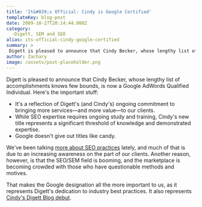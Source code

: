 ```yaml
---
title: 'It&#039;s Official: Cindy is Google Certified'
templateKey: blog-post
date: 2009-10-27T20:14:44.000Z
category: 
  -Digett, SEM and SEO
alias: its-official-cindy-google-certified
summary: > 
 Digett is pleased to announce that Cindy Becker, whose lengthy list of accomplishments knows few bounds, is now a Google AdWords Qualified Individual. Here's the important stuff:
author: Zachary
image: /assets/post-placeholder.png
---
```


Digett is pleased to announce that Cindy Becker, whose lengthy list of accomplishments knows few bounds, is now a Google AdWords Qualified Individual. Here's the important stuff:

*   It's a reflection of Digett's (and Cindy's) ongoing commitment to bringing more services—and more value—to our clients.
*   While SEO expertise requires ongoing study and training, Cindy's new title represents a significant threshold of knowledge and demonstrated expertise.
*   Google doesn't give out titles like candy.

We've been talking [more about SEO practices](/insights/good-seo-isn-t-about-sleight-hand) lately, and much of that is due to an increasing awareness on the part of our clients. Another reason, however, is that the SEO/SEM field is booming, and the marketplace is becoming crowded with those who have questionable methods and motives.

That makes the Google designation all the more important to us, as it represents Digett's dedication to industry best practices. It also represents [Cindy's Digett Blog debut](/insights/seo-and-sem-decoded).
